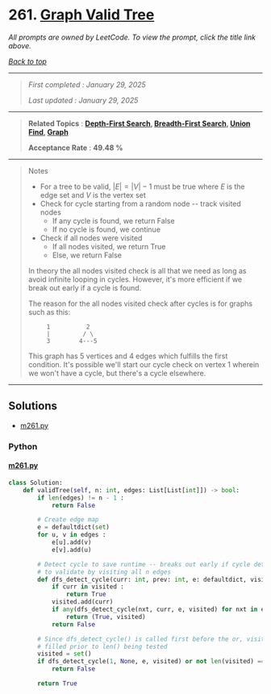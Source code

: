 # 261. [Graph Valid Tree](<https://leetcode.com/problems/graph-valid-tree>)

*All prompts are owned by LeetCode. To view the prompt, click the title link above.*

*[Back to top](<../README.md>)*

------

> *First completed : January 29, 2025*
>
> *Last updated : January 29, 2025*

------

> **Related Topics** : **[Depth-First Search](<by_topic/Depth-First Search.md>), [Breadth-First Search](<by_topic/Breadth-First Search.md>), [Union Find](<by_topic/Union Find.md>), [Graph](<by_topic/Graph.md>)**
>
> **Acceptance Rate** : **49.48 %**

------

> Notes
> 
> -   For a tree to be valid, $|E|=|V|-1$ must be true where $E$ is the edge set and $V$ is the vertex set
> -   Check for cycle starting from a random node -- track visited nodes
>     -   If any cycle is found, we return False
>     -   If no cycle is found, we continue
> -   Check if all nodes were visited
>     -   If all nodes visited, we return True
>     -   Else, we return False
> 
> In theory the all nodes visited check is all that we need as long as avoid infinite looping in cycles. However, it's more efficient if we break out early if a cycle is found.
> 
> The reason for the all nodes visited check after cycles is for graphs such as this:
> 
> ```
>      1          2
>      |         / \
>      3        4---5
> ```
> 
> This graph has 5 vertices and 4 edges which fulfills the first condition. It's possible we'll start our cycle check on vertex 1 wherein we won't have a cycle, but there's a cycle elsewhere.
> 

------

## Solutions

- [m261.py](<../my-submissions/m261.py>)
### Python
#### [m261.py](<../my-submissions/m261.py>)
```Python
class Solution:
    def validTree(self, n: int, edges: List[List[int]]) -> bool:
        if len(edges) != n - 1 :
            return False

        # Create edge map
        e = defaultdict(set)
        for u, v in edges :
            e[u].add(v)
            e[v].add(u)

        # Detect cycle to save runtime -- breaks out early if cycle detected otherwise attempts
        # to validate by visiting all n edges
        def dfs_detect_cycle(curr: int, prev: int, e: defaultdict, visited: Set[int]) -> bool :
            if curr in visited :
                return True
            visited.add(curr)
            if any(dfs_detect_cycle(nxt, curr, e, visited) for nxt in e[curr] if nxt != prev) :
                return (True, visited)
            return False

        # Since dfs_detect_cycle() is called first before the or, visited() will be
        # filled prior to len() being tested
        visited = set()
        if dfs_detect_cycle(1, None, e, visited) or not len(visited) == n :
            return False

        return True
```


